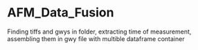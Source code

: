 # AFM_Data_Fusion
Finding tiffs and gwys in folder, extracting time of measurement, assembling  them in gwy file with multible dataframe container 
